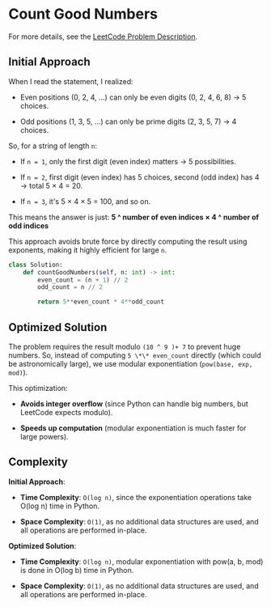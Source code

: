 # Count Good Numbers

For more details, see the [LeetCode Problem Description](https://leetcode.com/problems/count-good-numbers/description/).

## Initial Approach

When I read the statement, I realized:

- Even positions (0, 2, 4, ...) can only be even digits (0, 2, 4, 6, 8) -> 5 choices.

- Odd positions (1, 3, 5, ...) can only be prime digits (2, 3, 5, 7) -> 4 choices.

So, for a string of length `n`:

- If `n = 1`, only the first digit (even index) matters → 5 possibilities.

- If `n = 2`, first digit (even index) has 5 choices, second (odd index) has 4 → total 5 × 4 = 20.

- If `n = 3`, it's 5 × 4 × 5 = 100, and so on.

This means the answer is just: **5 ^ number of even indices × 4 ^ number of odd indices**

This approach avoids brute force by directly computing the result using exponents, making it highly efficient for large `n`.

```Python
class Solution:
    def countGoodNumbers(self, n: int) -> int:
        even_count = (n + 1) // 2
        odd_count = n // 2

        return 5**even_count * 4**odd_count

```

## Optimized Solution

The problem requires the result modulo `(10 ^ 9 )+ 7` to prevent huge numbers. So, instead of computing `5 \*\* even_count` directly (which could be astronomically large), we use modular exponentiation (`pow(base, exp, mod)`).

This optimization:

- **Avoids integer overflow** (since Python can handle big numbers, but LeetCode expects modulo).

- **Speeds up computation** (modular exponentiation is much faster for large powers).

## Complexity

**Initial Approach**:

- **Time Complexity**: `O(log n)`, since the exponentiation operations take O(log n) time in Python.

- **Space Complexity**: `O(1)`, as no additional data structures are used, and all operations are performed in-place.

**Optimized Solution**:

- **Time Complexity**: `O(log n)`, modular exponentiation with pow(a, b, mod) is done in O(log b) time in Python.

- **Space Complexity**: `O(1)`, as no additional data structures are used, and all operations are performed in-place.
